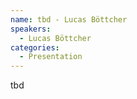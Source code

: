 ```yaml
--- 
name: tbd - Lucas Böttcher 
speakers: 
  - Lucas Böttcher
categories:
  - Presentation
---
```


tbd